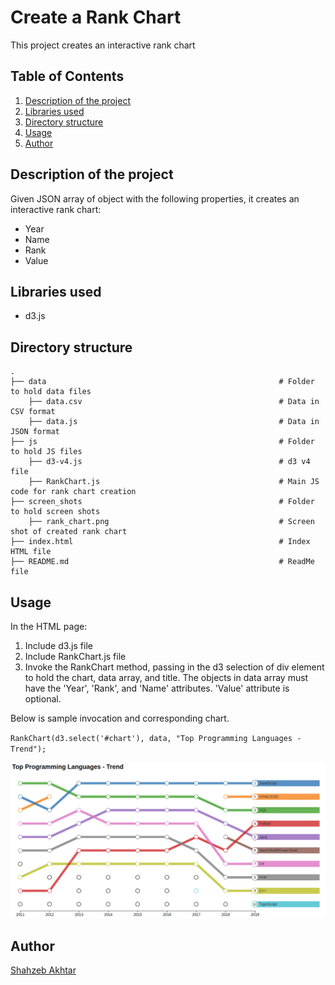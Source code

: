 # Create a Rank Chart
This project creates an interactive rank chart

## Table of Contents
<ol>
   <li><a href="#head1"> Description of the project</a>
   <li><a href="#head2"> Libraries used </a>
   <li><a href="#head3"> Directory structure </a>
   <li><a href="#head4"> Usage </a>
   <li><a href="#head5"> Author </a>
</ol>



<h2 id="head1"> Description of the project </h2>
Given JSON array of object with the following properties, it creates an interactive rank chart:
<ul>
   <li>Year
   <li>Name
   <li>Rank
   <li>Value
</ul>

<h2 id="head2"> Libraries used </h2>

<ul>
 <li> d3.js
</ul>

<h2 id="head3"> Directory structure </h2>

```
.
├── data                                                    # Folder to hold data files
    ├── data.csv                                            # Data in CSV format
    ├── data.js                                             # Data in JSON format
├── js                                                      # Folder to hold JS files
    ├── d3-v4.js                                            # d3 v4 file
    ├── RankChart.js                                        # Main JS code for rank chart creation
├── screen_shots                                            # Folder to hold screen shots
    ├── rank_chart.png                                      # Screen shot of created rank chart
├── index.html                                              # Index HTML file
├── README.md                                               # ReadMe file

```

<h2 id="head4"> Usage </h2>

In the HTML page:
1. Include d3.js file
2. Include RankChart.js file
3. Invoke the RankChart method, passing in the d3 selection of div element to hold the chart, data array, and title. The objects in data array must have the 'Year', 'Rank', and 'Name' attributes. 'Value' attribute is optional.

Below is sample invocation and corresponding chart.

`RankChart(d3.select('#chart'), data, "Top Programming Languages - Trend");`

![rank_chart](screen_shots/rank_chart.png)

<h2 id="head5"> Author </h2>

[Shahzeb Akhtar](https://www.linkedin.com/in/shahzebakhtar/)
